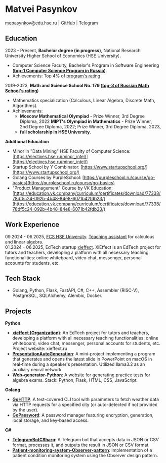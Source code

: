 # Matvei Pasynkov

mepasynkov@edu.hse.ru | [GitHub](https://github.com/matveipasynkov) | [Telegram](https://t.me/matveipasynkov)

## Education

2023 - Present, **Bachelor degree (in progress)**, National Research University Higher School of Economics (HSE University).
- Computer Science Faculty, Bachelor's Program in Software Engineering **([top-1 Computer Science Program in Russia](https://cs.hse.ru/en/about))**.
- Achievements: Top 4% of [program's rating](https://www.hse.ru/ba/se/ratings?course=1&from=913270764)

2019-2023, **Math and Science School No. 179 ([top-3 of Russian Math School's rating](https://ru.wikipedia.org/wiki/%D0%A8%D0%BA%D0%BE%D0%BB%D0%B0_%E2%84%96_179_(%D0%9C%D0%BE%D1%81%D0%BA%D0%B2%D0%B0)))**
- Mathematics specialization (Calculous, Linear Algebra, Discrete Math, Algorithms).
- Achievements:
  - **Moscow Mathematical Olympiad** - Prize Winner, 3rd Degree Diploma, 2022 **MIPT's Olympiad in Mathematics** - Prize Winner, 2nd Degree Diploma, 2022; Prize Winner, 3rd Degree Diploma, 2023,
  - **full scholarship in HSE University.**

**Additional Education**
- Minor in "Data Mining" HSE Faculty of Computer Science: [https://electives.hse.ru/minor_intel/](https://electives.hse.ru/minor_intel/)
- Startup School by Y Combinator: [https://www.startupschool.org/](https://www.startupschool.org/)
- Golang Courses by PurpleSchool: [https://purpleschool.ru/course/go-basics](https://purpleschool.ru/course/go-basics)
- "Product Management" Course by VK Education: [https://education.vk.company/curriculum/certificates/download/77338/78df5c24-092b-4b48-84e8-6071b42fdb23/](https://education.vk.company/curriculum/certificates/download/77338/78df5c24-092b-4b48-84e8-6071b42fdb23/)

## Work Experience
09.2024 - 06.2025, [FCS HSE University](https://cs.hse.ru/en/about). [Teaching assistant](https://cs.hse.ru/initiative/2024/2025-2) for calculous and linear algebra. <br>
01.2024 - 06.2025, EdTech startup [xieffect](https://xieffect.ru). XiEffect is an EdTech project for tutors and teachers, developing a platform with all necessary teaching functionalities: online whiteboard, video chat, messenger, personal accounts for students, etc.

## Tech Stack

- Golang, Python, Flask, FastAPI, C#, C++, Assembler (RISC-V), PostgreSQL, SQLAlchemy, Alembic, Docker.

## Projects

**Python**
- **[xieffect (Organization)](https://github.com/xi-effect)**: An EdTech project for tutors and teachers, developing a platform with all necessary teaching functionalities: online whiteboard, video chat, messenger, personal accounts for students, etc. Project website: xieffect.ru
- **[PresentationAutoGeneration](https://github.com/matveipasynkov/PresentationAutoGeneration)**: A mini-project implementing a program that generates and opens the latest slide in PowerPoint on macOS in real-time during a speaker's presentation. Utilized llama3.2 as an auxiliary neural network.
- **[Web-generator-Python](https://github.com/matveipasynkov/Web-generator-Python)**: A website for generating practice tests for algebra exams. Stack: Python, Flask, HTML, CSS, JavaScript.

**Golang**
- **[GoHTTP](https://github.com/matveipasynkov/GoHTTP)**: A test-covered CLI tool with parameters to fetch weather data via HTTP requests for a specified city (or auto-detected if not provided by the user).
- **[GoPassword](https://github.com/matveipasynkov/GoPasswords)**: A password manager featuring encryption, generation, local storage, and key-based access.

**C#**
- **[TelegramBotCSharp](https://github.com/matveipasynkov/TelegramBotCSharp)**: A Telegram bot that accepts data in JSON or CSV format, processes it, and outputs the result in JSON or CSV format.
- **[Patient-monitoring-system-Observer-pattern](https://github.com/matveipasynkov/Patient-monitoring-system-Observer-pattern-)**: Implementation of a patient condition monitoring system using the Observer design pattern.

